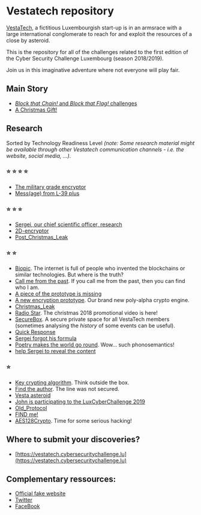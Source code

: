 # Vestatech repository

[VestaTech](https://www.linkedin.com/showcase/vestatech-luxembourg), a fictitious
Luxembourgish start-up is in an armsrace with a large international conglomerate to reach
for and exploit the resources of a close by asteroid.

This is the repository for all of the challenges related to the first edition of the Cyber Security Challenge Luxembourg (season 2018/2019).

Join us in this imaginative adventure where not everyone will play fair.


## Main Story
- [_Block that Chain!_ and _Block that Flag!_ challenges](blockchain-5.0-POC/chain)
- [A Christmas Gift!](Christmas%20gift/)


## Research

Sorted by Technology Readiness Level <i>(note: Some research material might be available through other Vestatech communication channels - i.e. the website, social media, ...)</i>.

### :star: :star: :star: :star:
- [The military grade encryptor](challenges/the-military-grade-encryptor/)
- [Mess(age) from L-39 plus](challenges/message-from-space/message-from-L-39plus.cap)

### :star: :star: :star:
- [Sergei, our chief scientific officer, research](challenges/sergei/Sergei.png)
- [2D-encryptor](challenges/2D-encryptor/crypto)
- [Post_Christmas_Leak](challenges/Post_Christmas_Leak/)

### :star: :star:
- [Biopic](challenges/biopic-challenge/biopic.base64). The internet is full of people who invented the blockchains or similar technologies. But where is the truth?
- [Call me from the past](challenges/call-me-from-the-past/final.wav). If you call me from the past, then you can find who I am.
- [A piece of the prototype is missing](challenges/the-missing-piece/)
- [A new encryption prototype](challenges/a-new-encryption-prototype/secret). Our brand new poly-alpha crypto engine.
- [Christmas_Leak](challenges/Christmas_Leak)
- [Radio Star](challenges/Radio_Star). The christmas 2018 promotional video is here!
- [SecureBox](challenges/SecureBox). A secure private space for all VestaTech members (sometimes analysing the _history_ of some events can be useful).
- [Quick Response](challenges/Quick_Response/)
- [Sergei forgot his formula](challenges/Sergei_forgot_his_formula/wip.py)
- [Poetry makes the world go round](challenges/Poetry/). Wow... such phonosemantics!
- [help Sergei to reveal the content](challenges/SecureBox/sergei/42andMe-2018.csv.zip)

### :star:
- [Key crypting algorithm](challenges/key-crypting/secret). Think outside the box.
- [Find the author](challenges/find-the-author/gift.cap). The line was not secured.
- [Vesta asteroid](challenges/Vesta-asteroid/vesta.png)
- [John is participating to the LuxCyberChallenge 2019](challenges/John_is_participating_to_the_LuxCyberChallenge_2019/Archive_18-12-19_08-26-14.har)
- [Old_Protocol](challenges/Old_Protocol/)
- [FIND me!](challenges/WIFI-Geo-Caching)
- [AES128Crypto](challenges/SuperCyberSecureCyberHyperCyber). Time for some serious hacking!



## Where to submit your discoveries?

- [https://vestatech.cybersecuritychallenge.lu](https://vestatech.cybersecuritychallenge.lu)


## Complementary ressources:

- [Official fake website](http://www.vestatech.lu)
- [Twitter](https://twitter.com/VestaTechSpace)
- [FaceBook](https://www.facebook.com/VestaTechLuxembourg)

